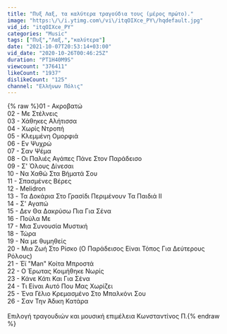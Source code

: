 ```yaml
---
title: "Πυξ Λαξ, τα καλύτερα τραγούδια τους (μέρος πρώτο)."
image: "https:\/\/i.ytimg.com\/vi\/itqOIXce_PY\/hqdefault.jpg"
vid_id: "itqOIXce_PY"
categories: "Music"
tags: ["Πυξ","Λαξ,","καλύτερα"]
date: "2021-10-07T20:53:14+03:00"
vid_date: "2020-10-26T00:46:25Z"
duration: "PT1H40M9S"
viewcount: "376411"
likeCount: "1937"
dislikeCount: "125"
channel: "Ελλήνων Πόλις"
---
```

{% raw %}01 - Aκροβατώ<br />02 - Με Στέλνεις<br />03 - Χάθηκες Αλήτισσα<br />04 - Χωρίς Ντροπή<br />05 - Κλεμμένη Ομορφιά<br />06 - Εν Ψυχρώ<br />07 - Σαν Ψέμα<br />08 - Οι Παλιές Αγάπες Πάνε Στον Παράδεισο<br />09 - Σ' Όλους Δίνεσαι<br />10 - Να Χαθώ Στα Βήματά Σου<br />11 - Σπασμένες Βέρες<br />12 - Melidron<br />13 - Τα Δοκάρια Στο Γρασίδι Περιμένουν Τα Παιδιά II<br />14 - Σ' Αγαπώ<br />15 - Δεν Θα Δακρύσω Πια Για Σένα<br />16 - Πούλα Με<br />17 - Μια Συνουσία Μυστική<br />18 - Τώρα<br />19 - Να με θυμηθείς<br />20 - Μια Ζωή Στο Ρίσκο (O Παράδεισος Είναι Τόπος Για Δεύτερους Ρόλους)<br />21 - Έϊ &quot;Man&quot; Κοίτα Μπροστά<br />22 - Ο Έρωτας Κοιμήθηκε Νωρίς<br />23 - Κάνε Κάτι Και Για Σένα<br />24 - Τι Είναι Αυτό Που Μας Χωρίζει<br />25 - Ένα Γέλιο Κρεμασμένο Στο Μπαλκόνι Σου<br />26 - Σαν Την Άδικη Κατάρα<br /><br />Επιλογή τραγουδιών και μουσική επιμέλεια Κωνσταντίνος Π.{% endraw %}
